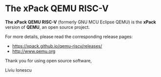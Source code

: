 # The xPack QEMU RISC-V

**The xPack QEMU RISC-V** (formerly GNU MCU Eclipse QEMU)
is the **xPack** version of **QEMU**,
an open source project.

For more details, please read the corresponding release pages:

- <https://xpack.github.io/qemu-riscv/releases/>
- <http://www.qemu.org>

Thank you for using open source software,

Liviu Ionescu
